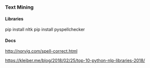 ### Text Mining 



#### Libraries

pip install nltk
pip install pyspellchecker



#### Docs

http://norvig.com/spell-correct.html

https://kleiber.me/blog/2018/02/25/top-10-python-nlp-libraries-2018/